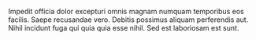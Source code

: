 Impedit officia dolor excepturi omnis magnam numquam temporibus eos facilis.
Saepe recusandae vero.
Debitis possimus aliquam perferendis aut.
Nihil incidunt fuga qui quia quia esse nihil.
Sed est laboriosam est sunt.
